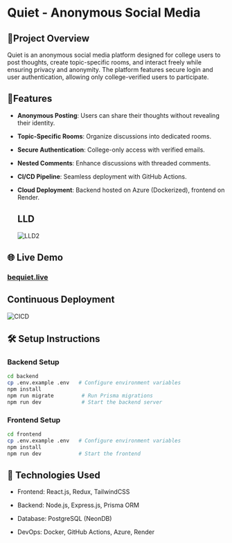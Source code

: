 # Quiet - Anonymous Social Media

## 📌Project Overview

Quiet is an anonymous social media platform designed for college users to post thoughts, create topic-specific rooms, and interact freely while ensuring privacy and anonymity. The platform features secure login and user authentication, allowing only college-verified users to participate.

## 🚀Features
- **Anonymous Posting**: Users can share their thoughts without revealing their identity.

- **Topic-Specific Rooms**: Organize discussions into dedicated rooms.

- **Secure Authentication**: College-only access with verified emails.

- **Nested Comments**: Enhance discussions with threaded comments.

- **CI/CD Pipeline**: Seamless deployment with GitHub Actions.

- **Cloud Deployment**: Backend hosted on Azure (Dockerized), frontend on Render.

  ## LLD

  ![LLD2](https://github.com/user-attachments/assets/316bec11-b6ba-4a66-b8ba-b123ff4272ac)


## 🌐 Live Demo
### [**bequiet.live**](https://www.bequiet.live/)

## Continuous Deployment

![CICD](https://github.com/user-attachments/assets/f5b0a676-954d-4c82-acbe-a0e14a7aab90)



## 🛠️ Setup Instructions

### Backend Setup

```bash
cd backend
cp .env.example .env   # Configure environment variables
npm install
npm run migrate         # Run Prisma migrations
npm run dev             # Start the backend server
```

### Frontend Setup

```bash
cd frontend
cp .env.example .env   # Configure environment variables
npm install
npm run dev            # Start the frontend
```

## 🔧 Technologies Used

- Frontend: React.js, Redux, TailwindCSS

- Backend: Node.js, Express.js, Prisma ORM

- Database: PostgreSQL (NeonDB)

- DevOps: Docker, GitHub Actions, Azure, Render
